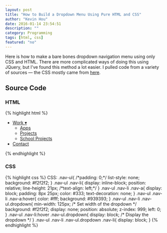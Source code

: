 ```yaml
---
layout: post
title: "How to Build a Dropdown Menu Using Pure HTML and CSS"
author: "Kevin Hou"
date: 2016-01-14 23:54:51
description: ""
category: Programming
tags: [html, css]
featured: "no"
---
```

Here is how to make a bare bones dropdown navigation menu using only CSS and HTML. There are more complicated ways of doing this using JQuery, but I've found this method a lot easier. I pulled code from a variety of sources — the CSS mostly came from <a href="http://www.tutorialrepublic.com/faq/show-hide-dropdown-menu-on-mouse-hover-using-css.php">here</a>.

<h2>Source Code</h2>

<h3>HTML</h3>
{% highlight html %}
<ul class="nav-ul">
  <li class="nav-li">
    <a class="nav-a" href="#">Work &#9662;</a>
    <ul class="nav-ul dropdown">
      <li class="nav-li"><a href="#">Apps</a></li>
      <li class="nav-li"><a href="#">Projects</a></li>
      <li class="nav-li"><a href="#">School Projects</a></li>
    </ul>
  </li>
  <li class="nav-li"><a class="nav-a" href="#">Contact</a></li>
</ul>
{% endhighlight %}

<h3>CSS</h3>
{% highlight css %}
CSS:
.nav-ul{
    /*padding: 0;*/
    list-style: none;
    background: #f2f2f2;
}
.nav-ul .nav-li{
    display: inline-block;
    position: relative;
    line-height: 21px;
    /*text-align: left;*/
}
.nav-ul .nav-li .nav-a{
    display: block;
    padding: 8px 25px;
    color: #333;
    text-decoration: none;
}
.nav-ul .nav-li .nav-a:hover{
    color: #fff;
    background: #939393;
}
.nav-ul .nav-li .nav-ul.dropdown{
    min-width: 125px; /* Set width of the dropdown */
    background: #f2f2f2;
    display: none;
    position: absolute;
    z-index: 999;
    left: 0;
}
.nav-ul .nav-li:hover .nav-ul.dropdown{
    display: block; /* Display the dropdown */
}
.nav-ul .nav-li .nav-ul.dropdown .nav-li{
    display: block;
}
{% endhighlight %}